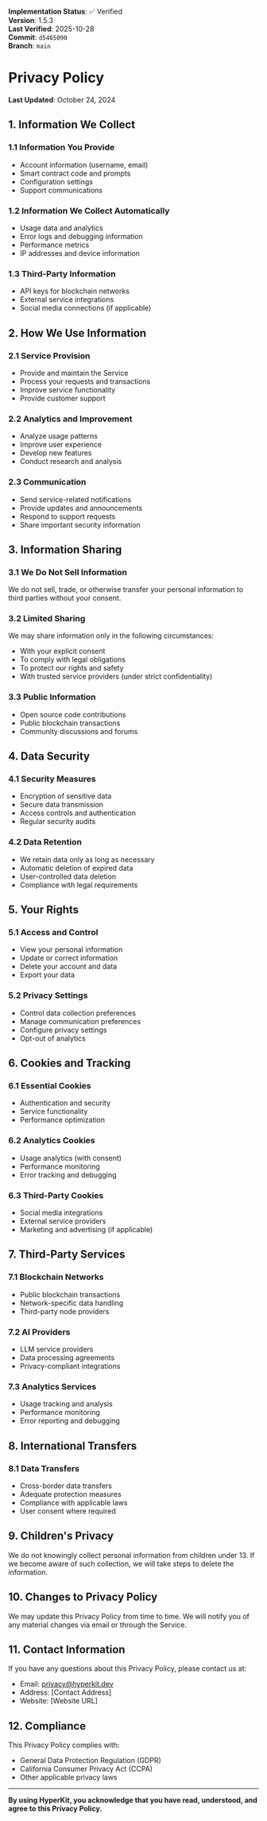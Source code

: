 <!-- AUDIT_BADGE_START -->
**Implementation Status**: ✅ Verified  
**Version**: 1.5.3  
**Last Verified**: 2025-10-28  
**Commit**: `d5465090`  
**Branch**: `main`  
<!-- AUDIT_BADGE_END -->

# Privacy Policy

**Last Updated**: October 24, 2024

## 1. Information We Collect

### 1.1 Information You Provide
- Account information (username, email)
- Smart contract code and prompts
- Configuration settings
- Support communications

### 1.2 Information We Collect Automatically
- Usage data and analytics
- Error logs and debugging information
- Performance metrics
- IP addresses and device information

### 1.3 Third-Party Information
- API keys for blockchain networks
- External service integrations
- Social media connections (if applicable)

## 2. How We Use Information

### 2.1 Service Provision
- Provide and maintain the Service
- Process your requests and transactions
- Improve service functionality
- Provide customer support

### 2.2 Analytics and Improvement
- Analyze usage patterns
- Improve user experience
- Develop new features
- Conduct research and analysis

### 2.3 Communication
- Send service-related notifications
- Provide updates and announcements
- Respond to support requests
- Share important security information

## 3. Information Sharing

### 3.1 We Do Not Sell Information
We do not sell, trade, or otherwise transfer your personal information to third parties without your consent.

### 3.2 Limited Sharing
We may share information only in the following circumstances:
- With your explicit consent
- To comply with legal obligations
- To protect our rights and safety
- With trusted service providers (under strict confidentiality)

### 3.3 Public Information
- Open source code contributions
- Public blockchain transactions
- Community discussions and forums

## 4. Data Security

### 4.1 Security Measures
- Encryption of sensitive data
- Secure data transmission
- Access controls and authentication
- Regular security audits

### 4.2 Data Retention
- We retain data only as long as necessary
- Automatic deletion of expired data
- User-controlled data deletion
- Compliance with legal requirements

## 5. Your Rights

### 5.1 Access and Control
- View your personal information
- Update or correct information
- Delete your account and data
- Export your data

### 5.2 Privacy Settings
- Control data collection preferences
- Manage communication preferences
- Configure privacy settings
- Opt-out of analytics

## 6. Cookies and Tracking

### 6.1 Essential Cookies
- Authentication and security
- Service functionality
- Performance optimization

### 6.2 Analytics Cookies
- Usage analytics (with consent)
- Performance monitoring
- Error tracking and debugging

### 6.3 Third-Party Cookies
- Social media integrations
- External service providers
- Marketing and advertising (if applicable)

## 7. Third-Party Services

### 7.1 Blockchain Networks
- Public blockchain transactions
- Network-specific data handling
- Third-party node providers

### 7.2 AI Providers
- LLM service providers
- Data processing agreements
- Privacy-compliant integrations

### 7.3 Analytics Services
- Usage tracking and analysis
- Performance monitoring
- Error reporting and debugging

## 8. International Transfers

### 8.1 Data Transfers
- Cross-border data transfers
- Adequate protection measures
- Compliance with applicable laws
- User consent where required

## 9. Children's Privacy

We do not knowingly collect personal information from children under 13. If we become aware of such collection, we will take steps to delete the information.

## 10. Changes to Privacy Policy

We may update this Privacy Policy from time to time. We will notify you of any material changes via email or through the Service.

## 11. Contact Information

If you have any questions about this Privacy Policy, please contact us at:
- Email: privacy@hyperkit.dev
- Address: [Contact Address]
- Website: [Website URL]

## 12. Compliance

This Privacy Policy complies with:
- General Data Protection Regulation (GDPR)
- California Consumer Privacy Act (CCPA)
- Other applicable privacy laws

---

**By using HyperKit, you acknowledge that you have read, understood, and agree to this Privacy Policy.**
